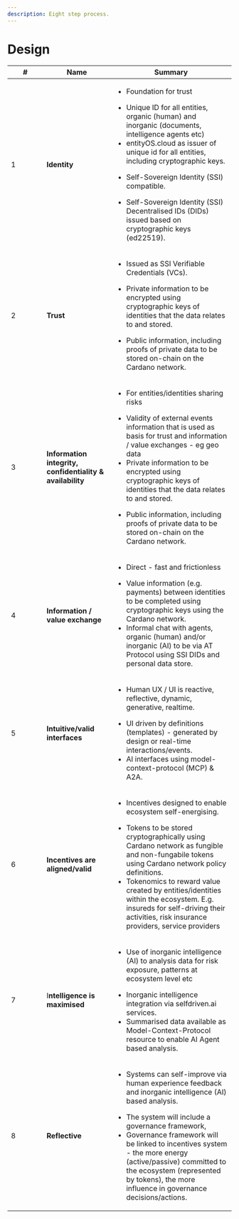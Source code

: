 ```yaml
---
description: Eight step process.
---
```


# Design

<table><thead><tr><th width="64">#</th><th width="136">Name</th><th>Summary</th></tr></thead><tbody><tr><td>1</td><td><strong>Identity</strong></td><td><ul><li>Foundation for trust</li></ul><ul><li>Unique ID for all entities, organic (human) and inorganic (documents, intelligence agents etc)</li><li>entityOS.cloud as issuer of unique id for all entities, including cryptographic keys.</li></ul><ul><li>Self-Sovereign Identity (SSI) compatible.</li></ul><ul><li>Self-Sovereign Identity (SSI) Decentralised IDs (DIDs) issued based on cryptographic keys (ed22519).</li></ul></td></tr><tr><td>2</td><td><strong>Trust</strong></td><td><ul><li>Issued as SSI Verifiable Credentials (VCs).</li></ul><ul><li>Private information to be encrypted using cryptographic keys of identities that the data relates to and stored.</li></ul><ul><li>Public information, including proofs of private data to be stored on-chain on the Cardano network.</li></ul></td></tr><tr><td>3</td><td><strong>Information integrity, confidentiality &#x26; availability</strong></td><td><ul><li>For entities/identities sharing risks</li></ul><ul><li>Validity of external events information that is used as basis for trust and information / value exchanges - eg geo data</li><li>Private information to be encrypted using cryptographic keys of identities that the data relates to and stored.</li></ul><ul><li>Public information, including proofs of private data to be stored on-chain on the Cardano network.</li></ul></td></tr><tr><td>4</td><td><strong>Information / value exchange</strong></td><td><ul><li>Direct - fast and frictionless</li></ul><ul><li>Value information (e.g. payments) between identities to be completed using cryptographic keys using the Cardano network.</li><li>Informal chat with agents, organic (human) and/or inorganic (AI) to be via AT Protocol using SSI DIDs and personal data store.</li></ul></td></tr><tr><td>5</td><td><strong>Intuitive/valid interfaces</strong></td><td><ul><li>Human UX / UI is reactive, reflective, dynamic, generative, realtime.</li></ul><ul><li>UI driven by definitions (templates) - generated by design or real-time interactions/events.</li><li>AI interfaces using model-context-protocol (MCP) &#x26; A2A.</li></ul></td></tr><tr><td>6</td><td><strong>Incentives are aligned/valid</strong></td><td><ul><li>Incentives designed to enable ecosystem self-energising.</li></ul><ul><li>Tokens to be stored cryptographically using Cardano network as fungible and non-fungabile tokens using Cardano network policy definitions.</li><li>Tokenomics to reward value created by entities/identities within the ecosystem.  E.g. insureds for self-driving their activities, risk insurance providers, service providers</li></ul></td></tr><tr><td>7</td><td>I<strong>ntelligence is maximised</strong></td><td><ul><li>Use of inorganic intelligence (AI) to analysis data for risk exposure, patterns at ecosystem level etc</li></ul><ul><li>Inorganic intelligence integration via selfdriven.ai services.</li><li>Summarised data available as Model-Context-Protocol resource to enable AI Agent based analysis.</li></ul></td></tr><tr><td>8</td><td><strong>Reflective</strong></td><td><ul><li>Systems can self-improve via human experience feedback and inorganic intelligence (AI) based analysis.</li></ul><ul><li>The system will include a governance framework,</li><li>Governance framework will be linked to incentives system - the more energy (active/passive) committed to the ecosystem (represented by tokens), the more influence in governance decisions/actions.</li></ul></td></tr></tbody></table>
